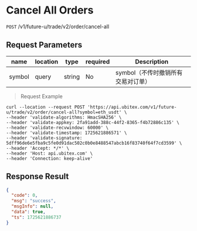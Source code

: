 # Cancel All Orders

`POST` /v1/future-u/trade/v2/order/cancel-all

## Request Parameters

| name   | location  | type   | required | Description                               |
| ------ | ----- | ------ | ---- | ---------------------------------- |
| symbol | query | string | No   | symbol（不传时撤销所有交易对订单） |


> Request Example

```shell
curl --location --request POST 'https://api.ubitex.com/v1/future-u/trade/v2/order/cancel-all?symbol=eth_usdt' \
--header 'validate-algorithms: HmacSHA256' \
--header 'validate-appkey: 2fa91add-388c-44f2-8365-f4b72886c135' \
--header 'validate-recvwindow: 60000' \
--header 'validate-timestamp: 1725621886571' \
--header 'validate-signature: 5dff96de6e5fba9c5fe0d91dac502c0b0e8488547abcb16f83740f64f7cd3599' \
--header 'Accept: */*' \
--header 'Host: api.ubitex.com' \
--header 'Connection: keep-alive'

```

## Response Result

```json
{
  "code": 0,
  "msg": "success",
  "msgInfo": null,
  "data": true,
  "ts": 1725621886737
}
```

